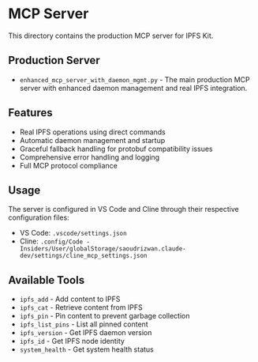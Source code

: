 # MCP Server

This directory contains the production MCP server for IPFS Kit.

## Production Server

- `enhanced_mcp_server_with_daemon_mgmt.py` - The main production MCP server with enhanced daemon management and real IPFS integration.

## Features

- Real IPFS operations using direct commands
- Automatic daemon management and startup
- Graceful fallback handling for protobuf compatibility issues
- Comprehensive error handling and logging
- Full MCP protocol compliance

## Usage

The server is configured in VS Code and Cline through their respective configuration files:
- VS Code: `.vscode/settings.json`
- Cline: `.config/Code - Insiders/User/globalStorage/saoudrizwan.claude-dev/settings/cline_mcp_settings.json`

## Available Tools

- `ipfs_add` - Add content to IPFS
- `ipfs_cat` - Retrieve content from IPFS
- `ipfs_pin` - Pin content to prevent garbage collection
- `ipfs_list_pins` - List all pinned content
- `ipfs_version` - Get IPFS daemon version
- `ipfs_id` - Get IPFS node identity
- `system_health` - Get system health status
